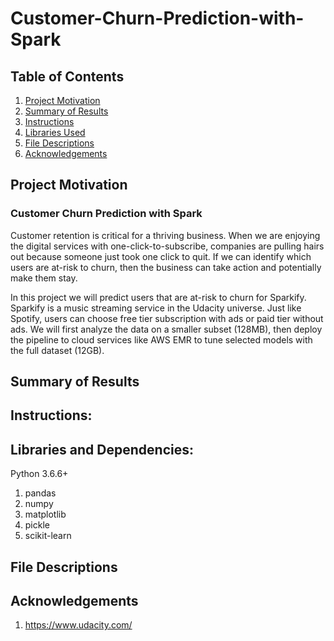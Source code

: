 # Customer-Churn-Prediction-with-Spark
## Table of Contents
1. [Project Motivation](#motivation)
2. [Summary of Results](#results)
3. [Instructions](#instructions)
4. [Libraries Used](#libraries)
5. [File Descriptions](#descriptions)
6. [Acknowledgements](#acknowledgements)

## Project Motivation <a name="motivation"></a>
### Customer Churn Prediction with Spark
Customer retention is critical for a thriving business. When we are enjoying the digital services with one-click-to-subscribe, companies are pulling hairs out because someone just took one click to quit. If we can identify which users are at-risk to churn, then the business can take action and potentially make them stay.

In this project we will predict users that are at-risk to churn for Sparkify. Sparkify is a music streaming service in the Udacity universe. Just like Spotify, users can choose free tier subscription with ads or paid tier without ads. We will first analyze the data on a smaller subset (128MB), then deploy the pipeline to cloud services like AWS EMR to tune selected models with the full dataset (12GB).

## Summary of Results <a name="results"></a>


## Instructions: <a name="instructions"></a>


## Libraries and Dependencies: <a name="libraries"></a>

Python 3.6.6+

1. pandas
2. numpy
3. matplotlib
4. pickle 
5. scikit-learn

## File Descriptions <a name="descriptions"></a>

## Acknowledgements <a name="acknowledgements"></a>
1. https://www.udacity.com/
